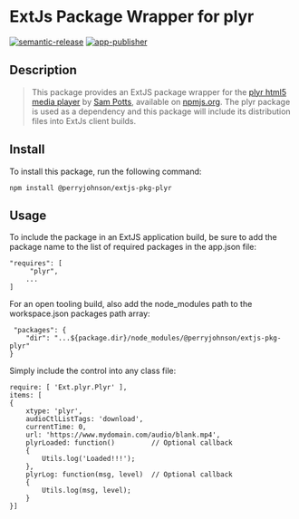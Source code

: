 # ExtJs Package Wrapper for plyr

[![semantic-release](https://img.shields.io/badge/%20%20%F0%9F%93%A6%F0%9F%9A%80-semantic--release-e10079.svg)](https://github.com/semantic-release/semantic-release)
[![app-publisher](https://app1.development.pjats.com/res/img/app-publisher-badge.svg)](https://npm.development.pjats.com/-/web/detail/@perryjohnson/app-publisher)

## Description

> This package provides an ExtJS package wrapper for the [plyr html5 media player](https://github.com/sampotts/plyr) by [Sam Potts](https://github.com/sampotts), available on [npmjs.org](https://www.npmjs.com/package/plyr).  The plyr package is used as a dependency and this package will include its distribution files into ExtJs client builds.

## Install

To install this package, run the following command:

    npm install @perryjohnson/extjs-pkg-plyr

## Usage

To include the package in an ExtJS application build, be sure to add the package name to the list of required packages in the app.json file:

    "requires": [
         "plyr",
        ...
    ]

For an open tooling build, also add the node_modules path to the workspace.json packages path array:

     "packages": {
        "dir": "...${package.dir}/node_modules/@perryjohnson/extjs-pkg-plyr"
    }

Simply include the control into any class file:

    require: [ 'Ext.plyr.Plyr' ],
    items: [
    {
        xtype: 'plyr',
        audioCtlListTags: 'download',
        currentTime: 0,
        url: 'https://www.mydomain.com/audio/blank.mp4',
        plyrLoaded: function()         // Optional callback
        {
            Utils.log('Loaded!!!');
        },
        plyrLog: function(msg, level)  // Optional callback
        {
            Utils.log(msg, level);
        }
    }]
